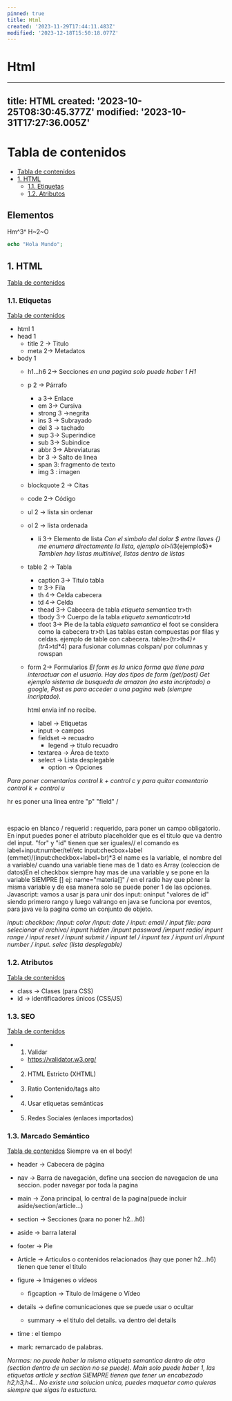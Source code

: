 ```yaml
---
pinned: true
title: Html
created: '2023-11-29T17:44:11.483Z'
modified: '2023-12-18T15:50:18.077Z'
---
```


# Html
---
title: HTML
created: '2023-10-25T08:30:45.377Z'
modified: '2023-10-31T17:27:36.005Z'
---

# Tabla de contenidos
- [Tabla de contenidos](#tabla-de-contenidos)
- [1. HTML](#1-html)
  - [1.1. Etiquetas](#11-etiquetas)
  - [1.2. Atributos](#12-atributos)

## Elementos
Hm^3^
H~2~O 

```php
echo "Hola Mundo";
```


## 1. HTML 
[Tabla de contenidos](#tabla-de-contenidos)

### 1.1. Etiquetas
[Tabla de contenidos](#tabla-de-contenidos)

- html 1
- head 1
  - title 2 -> Titulo
  - meta 2-> Metadatos
- body 1
  - h1...h6 2-> Secciones *en una pagina solo puede haber 1 H1*
  - p 2 -> Párrafo
    - a 3-> Enlace
    - em 3-> Cursiva
    - strong 3 ->negrita
    - ins 3 -> Subrayado
    - del 3 -> tachado
    - sup 3-> Superindice 
    - sub 3-> Subindice
    - abbr 3-> Abreviaturas
    - br 3 -> Salto de linea
    - span 3: fragmento de texto
    - img 3 : imagen 
    

  - blockquote 2 -> Citas
  - code 2-> Código

  - ul 2 -> lista sin ordenar
  - ol 2 -> lista ordenada
    - li 3-> Elemento de lista
*Con el simbolo del dolar $ entre llaves {} me enumera directamente la lista, ejemplo ol>li*3{ejemplo$}* 
*Tambien hay listas multinivel, listas dentro de listas*

  - table 2 -> Tabla
    - caption 3-> Titulo tabla
    - tr 3-> Fila
    - th 4-> Celda cabecera
    - td 4-> Celda
    - thead 3-> Cabecera de tabla *etiqueta semantica* tr>th
    - tbody 3-> Cuerpo de la tabla *etiqueta semantica*tr>td
    - tfoot 3-> Pie de la tabla *etiqueta semantica* el foot se considera como la cabecera tr>th
  Las tablas estan compuestas por filas y celdas. ejemplo de table con cabecera. 
  table>(tr>th*4)+(tr*4>td*4)
  para fusionar columnas colspan/ por columnas y rowspan

  - form 2-> Formularios 
  *El form es la unica forma que tiene para interactuar con el usuario. Hay dos tipos de form (get/post) Get ejemplo sistema de busqueda de amazon (no esta incriptado) o google, Post es para acceder a una pagina web (siempre incriptado).* <form action="" method="post"></form>
html envia inf no recibe.
    - label -> Etiquetas
    - input -> campos 
    - fieldset -> recuadro 
      - legend -> titulo recuadro
    - textarea -> Área de texto
    - select -> Lista desplegable
      - option -> Opciones


  
 *Para poner comentarios control k + control c y para quitar comentario control k + control u* 

 hr es poner una linea entre "p" "field" / <p>&nbsp;</p> espacio en blanco / requerid : requerido, para poner un campo obligatorio. En input puedes poner el atributo placeholder que es el titulo que va dentro del input.
    "for" y "id" tienen que ser iguales// el comando es label+input:number/tel/etc input:checbox+label (emmet)/(input:checkbox+label+br)*3
    el name es la variable, el nombre del a variable/ cuando una variable tiene mas de 1 dato es Array (coleccion de datos)En el checkbox siempre hay mas de una variable y se pone en la variable SIEMPRE [] ej: name="materia[]" / en el radio hay que pòner la misma variable y de esa manera solo se puede poner 1 de las opciones.
    Javascript: vamos a usar js para unir dos input: oninput "valores de id" siendo primero rango y luego valrango
    en java se funciona por eventos, para java ve la pagina como un conjunto de objeto.

_input: checkbox: /input: color /input: date / input: email / input file: para selecionar el archivo/ inpunt hidden /inpunt password /impunt radio/ inpunt range / input reset / inpunt submit / inpunt tel / inpunt tex / inpunt url /inpunt number / input. selec (lista desplegable)_
    
  

### 1.2. Atributos
[Tabla de contenidos](#tabla-de-contenidos)

- class -> Clases (para CSS)
- id -> identificadores únicos (CSS/JS)

### 1.3. SEO
[Tabla de contenidos](#tabla-de-contenidos)

- 1. Validar
  - https://validator.w3.org/
- 2. HTML Estricto (XHTML)
- 3. Ratio Contenido/tags alto
- 4. Usar etiquetas semánticas
- 5. Redes Sociales (enlaces importados)

### 1.3. Marcado Semántico
[Tabla de contenidos](#tabla-de-contenidos)
Siempre va en el body!

- header -> Cabecera de página
- nav -> Barra de navegación, define una seccion de navegacion de una seccion. poder navegar por toda la pagina
- main -> Zona principal, lo central de la pagina(puede incluir aside/section/article...)
- section -> Secciones (para no poner h2...h6)
- aside -> barra lateral
- footer -> Pie
- Article -> Articulos o contenidos relacionados
   (hay que poner h2...h6) tienen que tener el titulo 

- figure -> Imágenes o vídeos
  - figcaption -> Titulo de Imágene o Vídeo
- details -> define comunicaciones que se puede usar o ocultar
  - summary -> el titulo del details. va dentro del details
 
- time : el tiempo
- mark: remarcado de palabras.

 


*Normas: no puede haber la misma etiqueta semantica dentro de otra (section dentro de un section no se puede). Main solo puede haber 1, las etiquetas article y section SIEMPRE tienen que tener un encabezado h2,h3,h4...*
*No existe una solucion unica, puedes maquetar como quieras siempre que sigas la estuctura.*


